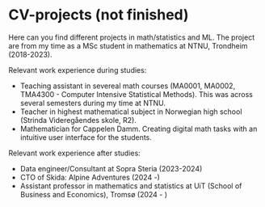 # CV-projects (not finished)

Here can you find different projects in math/statistics and ML. The project are from my time as a MSc student in mathematics at NTNU, Trondheim (2018-2023).

Relevant work experience during studies:
* Teaching assistant in severeal math courses (MA0001, MA0002, TMA4300 - Computer Intensive Statistical Methods). This was across several semesters during my time at NTNU.
* Teacher in highest mathematical subject in Norwegian high school (Strinda Videregåendes skole, R2).
* Mathematician for Cappelen Damm. Creating digital math tasks with an intuitive user interface for the students.

Relevant work experience after studies:
* Data engineer/Consultant at Sopra Steria (2023-2024)
* CTO of Skida: Alpine Adventures (2024 -)
* Assistant professor in mathematics and statistics at UiT (School of Business and Economics), Tromsø (2024 - ) 
